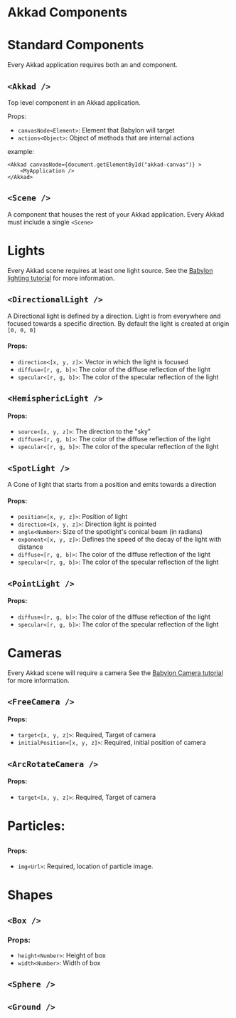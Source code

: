 Akkad Components
====================

# Standard Components

Every Akkad application requires both an <Akkad /> and <Scene /> component.

## `<Akkad />`

Top level component in an Akkad application.

Props:
- `canvasNode<Element>`: Element that Babylon will target
- `actions<Object>`: Object of methods that are internal actions

example:
```
<Akkad canvasNode={document.getElementById("akkad-canvas")} >
	<MyApplication />
</Akkad>
```

## `<Scene />`

A component that houses the rest of your Akkad application. Every Akkad must include a single `<Scene>`

# Lights

Every Akkad scene requires at least one light source. See the [Babylon lighting tutorial](http://doc.babylonjs.com/tutorials/06._Lights) for more information.

## `<DirectionalLight />`
A Directional light is defined by a direction. Light is from everywhere and focused towards a specific direction. By default the light is created at origin `[0, 0, 0]`

#### Props:
- `direction<[x, y, z]>`: Vector in which the light is focused
- `diffuse<[r, g, b]>`: The color of the diffuse reflection of the light
- `specular<[r, g, b]>`: The color of the specular reflection of the light

## `<HemisphericLight />`

#### Props:
- `source<[x, y, z]>`: The direction to the "sky"
- `diffuse<[r, g, b]>`: The color of the diffuse reflection of the light
- `specular<[r, g, b]>`: The color of the specular reflection of the light

## `<SpotLight />`
A Cone of light that starts from a position and emits towards a direction

#### Props:
- `position<[x, y, z]>`: Position of light
- `direction<[x, y, z]>`: Direction light is pointed
- `angle<Number>`: Size of the spotlight's conical beam (in radians)
- `exponent<[x, y, z]>`: Defines the speed of the decay of the light with distance 
- `diffuse<[r, g, b]>`: The color of the diffuse reflection of the light
- `specular<[r, g, b]>`: The color of the specular reflection of the light

## `<PointLight />`

#### Props:
- `diffuse<[r, g, b]>`: The color of the diffuse reflection of the light
- `specular<[r, g, b]>`: The color of the specular reflection of the light

# Cameras

Every Akkad scene will require a camera See the [Babylon Camera tutorial](http://doc.babylonjs.com/tutorials/05._Cameras) for more information.

## `<FreeCamera />`

#### Props:
- `target<[x, y, z]>`: Required, Target of camera
- `initialPosition<[x, y, z]>`: Required, initial position of camera

## `<ArcRotateCamera />`

#### Props:
- `target<[x, y, z]>`: Required, Target of camera

# Particles:

## <Particles />

#### Props:
- `img<Url>`: Required, location of particle image. 

# Shapes

## `<Box />`

### Props:
- `height<Number>`: Height of box
- `width<Number>`: Width of box

## `<Sphere />`
## `<Ground />`
